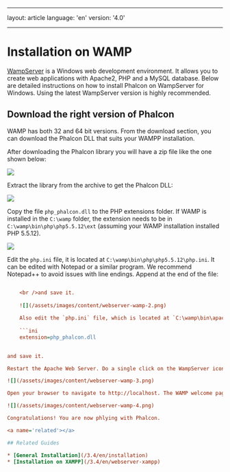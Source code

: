 * * *

layout: article language: 'en' version: '4.0'

* * *

<a name='overview'></a>

# Installation on WAMP

[WampServer](http://www.wampserver.com/en/) is a Windows web development environment. It allows you to create web applications with Apache2, PHP and a MySQL database. Below are detailed instructions on how to install Phalcon on WampServer for Windows. Using the latest WampServer version is highly recommended.

<a name='phalcon'></a>

## Download the right version of Phalcon

WAMP has both 32 and 64 bit versions. From the download section, you can download the Phalcon DLL that suits your WAMPP installation.

After downloading the Phalcon library you will have a zip file like the one shown below:

![](/assets/images/content/webserver-xampp-1.png)

Extract the library from the archive to get the Phalcon DLL:

![](/assets/images/content/webserver-xampp-2.png)

Copy the file `php_phalcon.dll` to the PHP extensions folder. If WAMP is installed in the `C:\wamp` folder, the extension needs to be in `C:\wamp\bin\php\php5.5.12\ext` (assuming your WAMP installation installed PHP 5.5.12).

![](/assets/images/content/webserver-wamp-1.png)

Edit the `php.ini` file, it is located at `C:\wamp\bin\php\php5.5.12\php.ini`. It can be edited with Notepad or a similar program. We recommend Notepad++ to avoid issues with line endings. Append at the end of the file:

```ini extension=php_phalcon.dll

    <br />and save it.
    
    ![](/assets/images/content/webserver-wamp-2.png)
    
    Also edit the `php.ini` file, which is located at `C:\wamp\bin\apache\apache2.4.9\bin\php.ini`. Append at the end of the file: 
    
    ```ini
    extension=php_phalcon.dll 
    

and save it.

Restart the Apache Web Server. Do a single click on the WampServer icon at system tray. Choose `Restart All Services` from the pop-up menu. Check out that tray icon will become green again.

![](/assets/images/content/webserver-wamp-3.png)

Open your browser to navigate to http://localhost. The WAMP welcome page will appear. Check the section `extensions loaded` to ensure that phalcon was loaded.

![](/assets/images/content/webserver-wamp-4.png)

Congratulations! You are now phlying with Phalcon.

<a name='related'></a>

## Related Guides

* [General Installation](/3.4/en/installation)
* [Installation on XAMPP](/3.4/en/webserver-xampp)